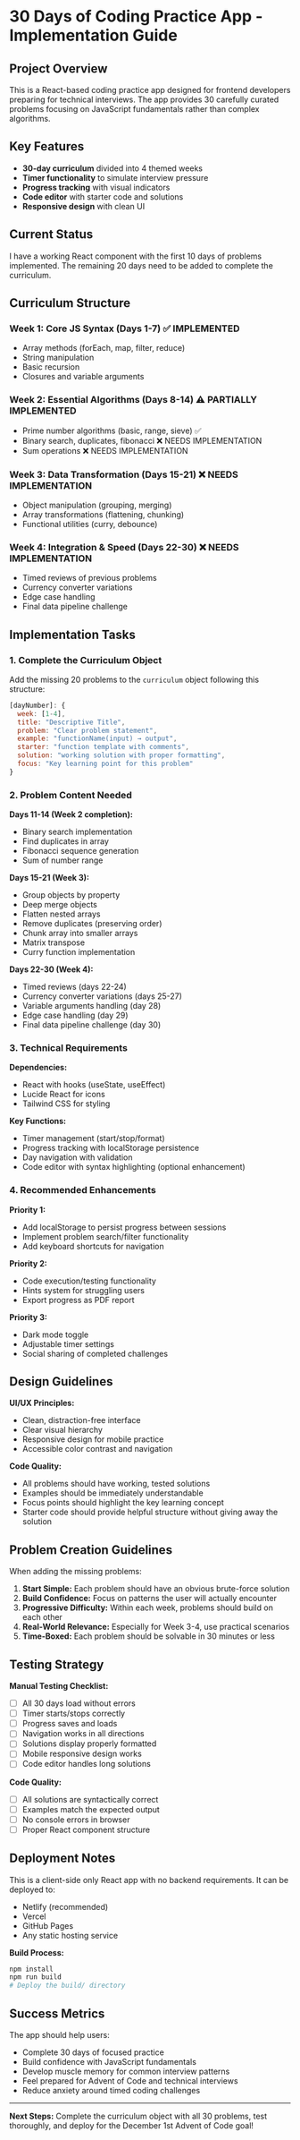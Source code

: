 # 30 Days of Coding Practice App - Implementation Guide

## Project Overview

This is a React-based coding practice app designed for frontend developers preparing for technical interviews. The app provides 30 carefully curated problems focusing on JavaScript fundamentals rather than complex algorithms.

## Key Features

- **30-day curriculum** divided into 4 themed weeks
- **Timer functionality** to simulate interview pressure
- **Progress tracking** with visual indicators
- **Code editor** with starter code and solutions
- **Responsive design** with clean UI

## Current Status

I have a working React component with the first 10 days of problems implemented. The remaining 20 days need to be added to complete the curriculum.

## Curriculum Structure

### Week 1: Core JS Syntax (Days 1-7) ✅ IMPLEMENTED

- Array methods (forEach, map, filter, reduce)
- String manipulation
- Basic recursion
- Closures and variable arguments

### Week 2: Essential Algorithms (Days 8-14) ⚠️ PARTIALLY IMPLEMENTED

- Prime number algorithms (basic, range, sieve) ✅
- Binary search, duplicates, fibonacci ❌ NEEDS IMPLEMENTATION
- Sum operations ❌ NEEDS IMPLEMENTATION

### Week 3: Data Transformation (Days 15-21) ❌ NEEDS IMPLEMENTATION

- Object manipulation (grouping, merging)
- Array transformations (flattening, chunking)
- Functional utilities (curry, debounce)

### Week 4: Integration & Speed (Days 22-30) ❌ NEEDS IMPLEMENTATION

- Timed reviews of previous problems
- Currency converter variations
- Edge case handling
- Final data pipeline challenge

## Implementation Tasks

### 1. Complete the Curriculum Object

Add the missing 20 problems to the `curriculum` object following this structure:

```javascript
[dayNumber]: {
  week: [1-4],
  title: "Descriptive Title",
  problem: "Clear problem statement",
  example: "functionName(input) → output",
  starter: "function template with comments",
  solution: "working solution with proper formatting",
  focus: "Key learning point for this problem"
}
```

### 2. Problem Content Needed

**Days 11-14 (Week 2 completion):**

- Binary search implementation
- Find duplicates in array
- Fibonacci sequence generation
- Sum of number range

**Days 15-21 (Week 3):**

- Group objects by property
- Deep merge objects
- Flatten nested arrays
- Remove duplicates (preserving order)
- Chunk array into smaller arrays
- Matrix transpose
- Curry function implementation

**Days 22-30 (Week 4):**

- Timed reviews (days 22-24)
- Currency converter variations (days 25-27)
- Variable arguments handling (day 28)
- Edge case handling (day 29)
- Final data pipeline challenge (day 30)

### 3. Technical Requirements

**Dependencies:**

- React with hooks (useState, useEffect)
- Lucide React for icons
- Tailwind CSS for styling

**Key Functions:**

- Timer management (start/stop/format)
- Progress tracking with localStorage persistence
- Day navigation with validation
- Code editor with syntax highlighting (optional enhancement)

### 4. Recommended Enhancements

**Priority 1:**

- Add localStorage to persist progress between sessions
- Implement problem search/filter functionality
- Add keyboard shortcuts for navigation

**Priority 2:**

- Code execution/testing functionality
- Hints system for struggling users
- Export progress as PDF report

**Priority 3:**

- Dark mode toggle
- Adjustable timer settings
- Social sharing of completed challenges

## Design Guidelines

**UI/UX Principles:**

- Clean, distraction-free interface
- Clear visual hierarchy
- Responsive design for mobile practice
- Accessible color contrast and navigation

**Code Quality:**

- All problems should have working, tested solutions
- Examples should be immediately understandable
- Focus points should highlight the key learning concept
- Starter code should provide helpful structure without giving away the solution

## Problem Creation Guidelines

When adding the missing problems:

1. **Start Simple:** Each problem should have an obvious brute-force solution
2. **Build Confidence:** Focus on patterns the user will actually encounter
3. **Progressive Difficulty:** Within each week, problems should build on each other
4. **Real-World Relevance:** Especially for Week 3-4, use practical scenarios
5. **Time-Boxed:** Each problem should be solvable in 30 minutes or less

## Testing Strategy

**Manual Testing Checklist:**

- [ ] All 30 days load without errors
- [ ] Timer starts/stops correctly
- [ ] Progress saves and loads
- [ ] Navigation works in all directions
- [ ] Solutions display properly formatted
- [ ] Mobile responsive design works
- [ ] Code editor handles long solutions

**Code Quality:**

- [ ] All solutions are syntactically correct
- [ ] Examples match the expected output
- [ ] No console errors in browser
- [ ] Proper React component structure

## Deployment Notes

This is a client-side only React app with no backend requirements. It can be deployed to:

- Netlify (recommended)
- Vercel
- GitHub Pages
- Any static hosting service

**Build Process:**

```bash
npm install
npm run build
# Deploy the build/ directory
```

## Success Metrics

The app should help users:

- Complete 30 days of focused practice
- Build confidence with JavaScript fundamentals
- Develop muscle memory for common interview patterns
- Feel prepared for Advent of Code and technical interviews
- Reduce anxiety around timed coding challenges

---

**Next Steps:** Complete the curriculum object with all 30 problems, test thoroughly, and deploy for the December 1st Advent of Code goal!
